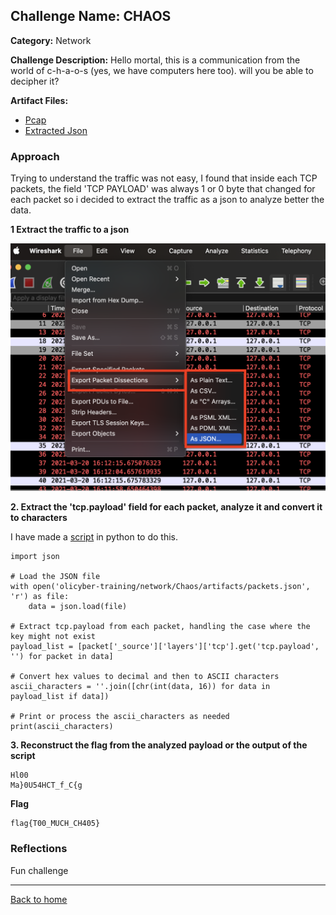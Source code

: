 ## Challenge Name: CHAOS
**Category:** Network

**Challenge Description:** 
Hello mortal, this is a communication from the world of c-h-a-o-s (yes, we have computers here too). will you be able to decipher it?


**Artifact Files:**
* [Pcap](/olicyber-training/network/Chaos/artifacts/CHAOS.pcap)
* [Extracted Json](/olicyber-training/network/Chaos/artifacts/packets.json)

### Approach

Trying to understand the traffic was not easy, I found that inside each TCP packets, the field 'TCP PAYLOAD' was always 1 or 0 byte that changed for each packet so i decided to extract the traffic as a json to analyze better the data.

**1 Extract the traffic to a json**

![img](</olicyber-training/network/Chaos/images/img1.png>)

**2. Extract the 'tcp.payload' field for each packet, analyze it and convert it to characters**

I have made a [script](/olicyber-training/network/Chaos/solve.py) in python to do this.

```
import json

# Load the JSON file
with open('olicyber-training/network/Chaos/artifacts/packets.json', 'r') as file:
    data = json.load(file)

# Extract tcp.payload from each packet, handling the case where the key might not exist
payload_list = [packet['_source']['layers']['tcp'].get('tcp.payload', '') for packet in data]

# Convert hex values to decimal and then to ASCII characters
ascii_characters = ''.join([chr(int(data, 16)) for data in payload_list if data])

# Print or process the ascii_characters as needed
print(ascii_characters)
```

**3. Reconstruct the flag from the analyzed payload or the output of the script**

```
Hl00
Ma}0U54HCT_f_C{g
```

**Flag** 
```
flag{T00_MUCH_CH405}
```

### Reflections
Fun challenge
  

---
<a href="/olicyber-training/main.md" class="btn">Back to home</a>
